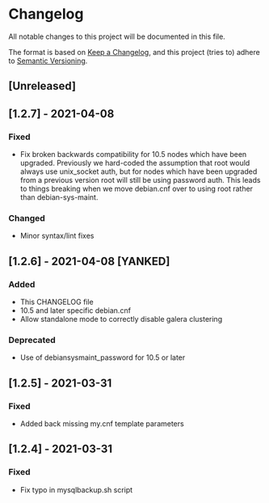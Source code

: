 # Changelog
All notable changes to this project will be documented in this file.

The format is based on [Keep a Changelog](https://keepachangelog.com/en/1.0.0/),
and this project (tries to) adhere to
[Semantic Versioning](https://semver.org/spec/v2.0.0.html).

## [Unreleased]

## [1.2.7] - 2021-04-08
### Fixed
- Fix broken backwards compatibility for 10.5 nodes which have been
  upgraded. Previously we hard-coded the assumption that root would
  always use unix_socket auth, but for nodes which have been upgraded
  from a previous version root will still be using password auth. This
  leads to things breaking when we move debian.cnf over to using root
  rather than debian-sys-maint.

### Changed
- Minor syntax/lint fixes

## [1.2.6] - 2021-04-08 [YANKED]
### Added
- This CHANGELOG file
- 10.5 and later specific debian.cnf
- Allow standalone mode to correctly disable galera clustering

### Deprecated
- Use of debiansysmaint_password for 10.5 or later

## [1.2.5] - 2021-03-31
### Fixed
- Added back missing my.cnf template parameters

## [1.2.4] - 2021-03-31
### Fixed
- Fix typo in mysqlbackup.sh script

